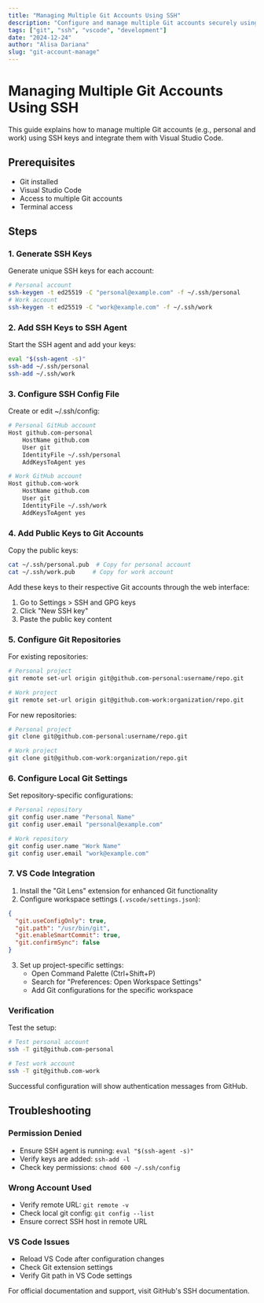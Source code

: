 ```yaml
---
title: "Managing Multiple Git Accounts Using SSH"
description: "Configure and manage multiple Git accounts securely using SSH keys"
tags: ["git", "ssh", "vscode", "development"]
date: "2024-12-24"
author: "Alisa Dariana"
slug: "git-account-manage"
---
```


# Managing Multiple Git Accounts Using SSH

This guide explains how to manage multiple Git accounts (e.g., personal and work) using SSH keys and integrate them with Visual Studio Code.

## Prerequisites

- Git installed
- Visual Studio Code
- Access to multiple Git accounts
- Terminal access

## Steps

### 1. Generate SSH Keys

Generate unique SSH keys for each account:

```bash
# Personal account
ssh-keygen -t ed25519 -C "personal@example.com" -f ~/.ssh/personal
# Work account
ssh-keygen -t ed25519 -C "work@example.com" -f ~/.ssh/work
```

### 2. Add SSH Keys to SSH Agent

Start the SSH agent and add your keys:

```bash
eval "$(ssh-agent -s)"
ssh-add ~/.ssh/personal
ssh-add ~/.ssh/work
```

### 3. Configure SSH Config File

Create or edit ~/.ssh/config:

```bash
# Personal GitHub account
Host github.com-personal
    HostName github.com
    User git
    IdentityFile ~/.ssh/personal
    AddKeysToAgent yes

# Work GitHub account
Host github.com-work
    HostName github.com
    User git
    IdentityFile ~/.ssh/work
    AddKeysToAgent yes
```

### 4. Add Public Keys to Git Accounts

Copy the public keys:

```bash
cat ~/.ssh/personal.pub  # Copy for personal account
cat ~/.ssh/work.pub     # Copy for work account
```

Add these keys to their respective Git accounts through the web interface:

1. Go to Settings > SSH and GPG keys
2. Click "New SSH key"
3. Paste the public key content

### 5. Configure Git Repositories

For existing repositories:

```bash
# Personal project
git remote set-url origin git@github.com-personal:username/repo.git

# Work project
git remote set-url origin git@github.com-work:organization/repo.git
```

For new repositories:

```bash
# Personal project
git clone git@github.com-personal:username/repo.git

# Work project
git clone git@github.com-work:organization/repo.git
```

### 6. Configure Local Git Settings

Set repository-specific configurations:

```bash
# Personal repository
git config user.name "Personal Name"
git config user.email "personal@example.com"

# Work repository
git config user.name "Work Name"
git config user.email "work@example.com"
```

### 7. VS Code Integration

1. Install the "Git Lens" extension for enhanced Git functionality
2. Configure workspace settings (`.vscode/settings.json`):

```json
{
  "git.useConfigOnly": true,
  "git.path": "/usr/bin/git",
  "git.enableSmartCommit": true,
  "git.confirmSync": false
}
```

3. Set up project-specific settings:
   - Open Command Palette (Ctrl+Shift+P)
   - Search for "Preferences: Open Workspace Settings"
   - Add Git configurations for the specific workspace

### Verification

Test the setup:

```bash
# Test personal account
ssh -T git@github.com-personal

# Test work account
ssh -T git@github.com-work
```

Successful configuration will show authentication messages from GitHub.

## Troubleshooting

### Permission Denied

- Ensure SSH agent is running: `eval "$(ssh-agent -s)"`
- Verify keys are added: `ssh-add -l`
- Check key permissions: `chmod 600 ~/.ssh/config`

### Wrong Account Used

- Verify remote URL: `git remote -v`
- Check local git config: `git config --list`
- Ensure correct SSH host in remote URL

### VS Code Issues

- Reload VS Code after configuration changes
- Check Git extension settings
- Verify Git path in VS Code settings

For official documentation and support, visit GitHub's SSH documentation.
